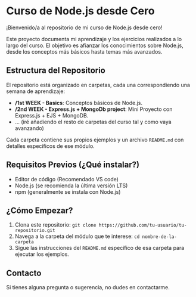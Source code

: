 # Curso de Node.js desde Cero

¡Bienvenido/a al repositorio de mi curso de Node.js desde cero!

Este proyecto documenta mi aprendizaje y los ejercicios realizados a lo largo del curso. El objetivo es afianzar los conocimientos sobre Node.js, desde los conceptos más básicos hasta temas más avanzados.

## Estructura del Repositorio

El repositorio está organizado en carpetas, cada una correspondiendo una semana de aprendizaje:

*   **/1st WEEK - Basics**: Conceptos básicos de Node.js.
*   **/2nd WEEK - Express.js + MongoDb project**: Mini Proyecto con Express.js + EJS + MongoDB.
*   ... (iré añadiendo el resto de carpetas del curso tal y como vaya avanzando)

Cada carpeta contiene sus propios ejemplos y un archivo `README.md` con detalles específicos de ese módulo.

## Requisitos Previos (¿Qué instalar?)

*   Editor de código (Recomendado VS code)
*   Node.js (se recomienda la última versión LTS)
*   npm (generalmente se instala con Node.js)

## ¿Cómo Empezar?

1.  Clona este repositorio: `git clone https://github.com/tu-usuario/tu-repositorio.git`
2.  Navega a la carpeta del módulo que te interese: `cd nombre-de-la-carpeta`
3.  Sigue las instrucciones del `README.md` específico de esa carpeta para ejecutar los ejemplos.

## Contacto

Si tienes alguna pregunta o sugerencia, no dudes en contactarme.